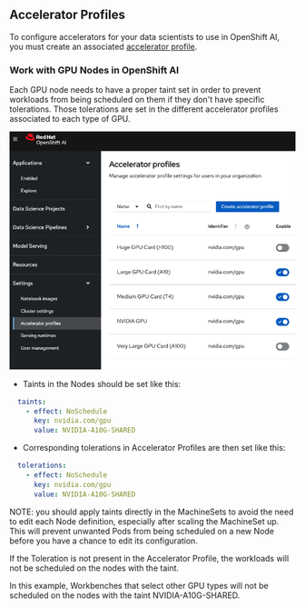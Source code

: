 ## Accelerator Profiles

To configure accelerators for your data scientists to use in OpenShift AI, you must create an associated [accelerator profile](https://access.redhat.com/documentation/en-us/red_hat_openshift_ai_self-managed/2.9/html/working_on_data_science_projects/working-with-accelerators_accelerators#working-with-accelerator-profiles_accelerators).

### Work with GPU Nodes in OpenShift AI

Each GPU node needs to have a proper taint set in order to prevent workloads from being scheduled on them if they don't have specific tolerations. Those tolerations are set in the different accelerator profiles associated to each type of GPU.

![Accelerator Profile](./assets/accelerator-profile.png)

* Taints in the Nodes should be set like this:

```yaml
  taints:
    - effect: NoSchedule
      key: nvidia.com/gpu
      value: NVIDIA-A10G-SHARED
```

* Corresponding tolerations in Accelerator Profiles are then set like this:

```yaml
  tolerations:
    - effect: NoSchedule
      key: nvidia.com/gpu
      value: NVIDIA-A10G-SHARED
```

NOTE: you should apply taints directly in the MachineSets to avoid the need to edit each Node definition, especially after scaling the MachineSet up. This will prevent unwanted Pods from being scheduled on a new Node before you have a chance to edit its configuration.

If the Toleration is not present in the Accelerator Profile, the workloads will not be scheduled on the nodes with the taint.

In this example, Workbenches that select other GPU types will not be scheduled on the nodes with the taint NVIDIA-A10G-SHARED.
